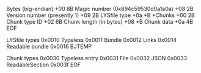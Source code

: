 Bytes (big-endian)
	+00 8B Magic number (0x894c59530d0a1a0a)
	+08 2B Version number (presently 1)
	+09 2B LYSfile type
	+0a *B *Chunks
		+00 2B Chunk type ID 
		+02 6B Chunk length (in bytes)
		+08 *B Chunk data
	+0a 4B EOF

LYSfile types
	0x0010 Typeless
	0x0011 Bundle
	0x0012 Links
	0x0014 Readable bundle
	0x0016 BJTEMP

Chunk types
	0x0030 Typeless entry
	0x0031 File
	0x0032 JSON
	0x0033 ReadableSection
	0x003f EOF
